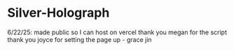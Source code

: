 # Silver-Holograph
6/22/25:
made public so I can host on vercel
thank you megan for the script thank you joyce for setting the page up - grace jin 
